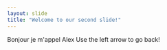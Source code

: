 ```yaml
---
layout: slide
title: "Welcome to our second slide!"
---
```

Bonjour je m'appel Alex
Use the left arrow to go back!